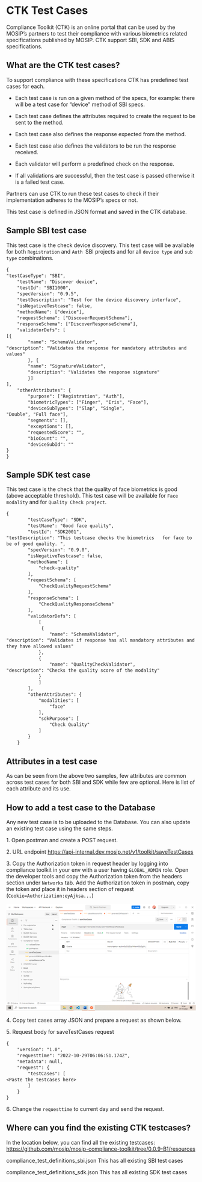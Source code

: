 # CTK Test Cases

Compliance Toolkit (CTK) is an online portal that can be used by the MOSIP’s partners to test their compliance with various biometrics related specifications published by MOSIP. CTK support SBI, SDK and ABIS specifications.

## What are the CTK test cases?

To support compliance with these specifications CTK has predefined test cases for each. 

* Each test case is run on a given method of the specs, for example: there will be a test case for “device” method of SBI specs.

* Each test case defines the attributes required to create the request to be sent to the method. 

* Each test case also defines the response expected from the method. 

* Each test case also defines the validators to be run the response received. 

* Each validator will perform a predefined check on the response. 

* If all validations are successful, then the test case is passed otherwise it is a failed test case. 

Partners can use CTK to run these test cases to check if their implementation adheres to the MOSIP’s specs or not. 

This test case is defined in JSON format and saved in the CTK database.

## Sample SBI test case

This test case is the check device discovery. This test case will be available for both `Registration` and `Auth `SBI projects and for all `device type` and `sub type` combinations.


```jsonc
{
"testCaseType": "SBI",
	"testName": "Discover device",
	"testId": "SBI1000",
	"specVersion": "0.9.5",
	"testDescription": "Test for the device discovery interface",
	"isNegativeTestcase": false,
	"methodName": ["device"],
	"requestSchema": ["DiscoverRequestSchema"],
	"responseSchema": ["DiscoverResponseSchema"],
	"validatorDefs": [
[{
		"name": "SchemaValidator",
"description": "Validates the response for mandatory attributes and  values"
		}, {
		"name": "SignatureValidator",
		"description": "Validates the response signature"
		}]
],
	"otherAttributes": {
		"purpose": ["Registration", "Auth"],
		"biometricTypes": ["Finger", "Iris", "Face"],
		"deviceSubTypes": ["Slap", "Single", 
"Double", "Full face"],
		"segments": [],
		"exceptions": [],
		"requestedScore": "",
		"bioCount": "",
		"deviceSubId": "" 
}
}
```

## Sample SDK test case

This test case is the check that the quality of face biometrics is good (above acceptable threshold). This test case will be available for `Face modality` and for `Quality Check project`.

```jsonc
{
		"testCaseType": "SDK",
		"testName": "Good face quality",
		"testId": "SDK2001",
"testDescription": "This testcase checks the biometrics   for face to be of good quality. ",
		"specVersion": "0.9.0",
		"isNegativeTestcase": false,
		"methodName": [
			"check-quality"
		],
		"requestSchema": [
			"CheckQualityRequestSchema"
		],
		"responseSchema": [
			"CheckQualityResponseSchema"
		],
		"validatorDefs": [
			[
			 {
				"name": "SchemaValidator",
"description": "Validates if response has all mandatory attributes and they have allowed values"
			},
			{
				"name": "QualityCheckValidator",
"description": "Checks the quality score of the modality"
			}
			]
		],
		"otherAttributes": {
			"modalities": [
				"face"
			],
			"sdkPurpose": [
				"Check Quality"
			]
		}
	}
```

## Attributes in a test case

As can be seen from the above two samples, few attributes are common across test cases for both SBI and SDK while few are optional. Here is list of each attribute and its use.

## How to add a test case to the Database

Any new test case is to be uploaded to the Database. You can also update an existing test case using the same steps.

1\.	Open postman and create a POST request.

2\.	URL endpoint https://api-internal.dev.mosip.net/v1/toolkit/saveTestCases

3\.	Copy the Authorization token in request header by logging into compliance toolkit in your env with a user having `GLOBAL_ADMIN` role. Open the developer tools and copy the Authorization token from the headers section under `Networks` tab. Add the Authorization token in postman, copy the token and place it in headers section of request (`Cookie=Authorization:eyAjksa...`)

![](_images/ctk-testcase.png)

4\. Copy test cases array JSON and prepare a request as shown below.

5\. Request body for saveTestCases request 

```jsonc
{
    "version": "1.0",
    "requesttime": "2022-10-29T06:06:51.174Z",
    "metadata": null,
    "request": {
        "testCases": [
<Paste the testcases here>
        ]
    }
}
```

6\. Change the `requesttime` to current day and send the request.

## Where can you find the existing CTK testcases? 

In the location below, you can find all the existing testcases:
https://github.com/mosip/mosip-compliance-toolkit/tree/0.0.9-B1/resources

compliance_test_definitions_sbi.json
This has all existing SBI test cases

compliance_test_definitions_sdk.json
This has all existing SDK test cases


